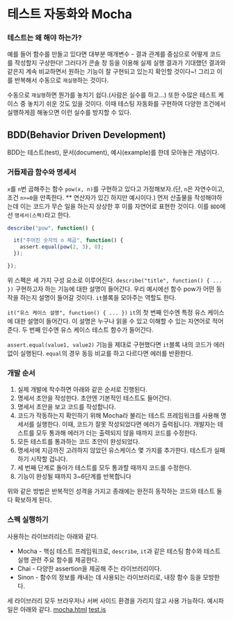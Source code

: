 # 테스트 자동화와 Mocha
### 테스트는 왜 해야 하는가?
예를 들어 함수를 만들고 있다면 대부분 매개변수 - 결과 관계를 중심으로 어떻게 코드를 작성할지 구상한다!
그러다가 콘솔 창 등을 이용해 실제 실행 결과가 기대했던 결과와 같은지 계속 비교하면서 원하는 기능이 잘 구현되고 있는지 확인할 것이다~!
그리고 이를 반복해서 수동으로 `재실행`하는 것이다.

수동으로 `재실행`하면 뭔가를 놓치기 쉽다.(사람은 실수를 하고...) 또한 수많은 테스트 케이스 중 놓치기 쉬운 것도 있을 것이다.
이때 테스팅 자동화를 구현하여 다양한 조건에서 실행하게끔 해놓으면 이런 실수를 방지할 수 있다.

## BDD(Behavior Driven Development)
BDD는 테스트(test), 문서(document), 예시(example)를 한데 모아놓은 개념이다.

### 거듭제곱 함수와 명세서
`x`를 `n`번 곱해주는 함수 `pow(x, n)`를 구현하고 있다고 가정해보자.(단, `n`은 자연수이고, 조건 `n>=0`을 만족한다. ** 연산자가 있긴 하지만 예시이다.)
먼저 산출물을 작성해야하는데 이는 코드가 무슨 일을 하는지 상상한 후 이를 자연어로 표현한 것이다. 이를 `BDD`에선 `명세서(스펙)`라고 한다.
```js
describe("pow", function() {

  it("주어진 숫자의 n 제곱", function() {
    assert.equal(pow(2, 3), 8);
  });

});
```
위 스펙은 세 가지 구성 요소로 이루어진다.
`describe("title", function() { ... })`
구현하고자 하는 기능에 대한 설명이 들어간다. 우리 예시에선 함수 pow가 어떤 동작을 하는지 설명이 들어갈 것이다. `it`블록을 모아주는 역할도 한다.

`it("유스 케이스 설명", function() { ... })`
`it`의 첫 번째 인수엔 특정 유스 케이스에 대한 설명이 들어간다. 이 설명은 누구나 읽을 수 있고 이해할 수 있는 자연어로 적어준다. 두 번째 인수엔 유스 케이스 테스트 함수가 들어간다.

`assert.equal(value1, value2)`
기능을 제대로 구현했다면 `it`블록 내의 코드가 에러 없이 실행된다. `equal`의 경우 동등 비교를 하고 다르다면 에러를 반환한다.

### 개발 순서
1. 실제 개발에 착수하면 아래와 같은 순서로 진행된다.
2. 명세서 초안을 작성한다. 초안엔 기본적인 테스트도 들어간다.
3. 명세서 초안을 보고 코드를 작성합니다.
4. 코드가 작동하는지 확인하기 위해 Mocha라 불리는 테스트 프레임워크를 사용해 명세서를 실행한다. 이때, 코드가 잘못 작성되었다면 에러가 출력됩니다. 개발자는 테스트를 모두 통과해 에러가 더는 출력되지 않을 때까지 코드를 수정한다.
5. 모든 테스트를 통과하는 코드 초안이 완성되었다.
6. 명세서에 지금까진 고려하지 않았던 유스케이스 몇 가지를 추가한다. 테스트가 실패하기 시작할 겁니다.
7. 세 번째 단계로 돌아가 테스트를 모두 통과할 때까지 코드를 수정한다.
8. 기능이 완성될 때까지 3~6단계를 반복합니다

위와 같은 방법은 반복적인 성격을 가지고 종래에는 완전히 동작하는 코드와 테스트 둘 다 확보하게 된다.

### 스펙 실행하기
사용하는 라이브러리는 아래와 같다.
* Mocha - 핵심 테스트 프레임워크로, `describe`, `it`과 같은 테스팅 함수와 테스트 실행 관련 주요 함수를 제공한다.
* Chai - 다양한 assertion을 제공해 주는 라이브러리이다.
* Sinon - 함수의 정보를 캐내는 데 사용되는 라이브러리로, 내장 함수 등을 모방한다.

세 라이브러리 모두 브라우저나 서버 사이드 환경을 가리지 않고 사용 가능하다.
예시파일은 아래와 같다.
[mocha.html]()
[test.js]()
